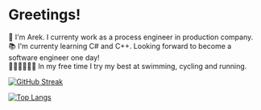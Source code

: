 # Greetings!

👋 I'm Arek. I currenty work as a process engineer in production company.  
📚 I'm currenty learning C# and C++. Looking forward to become a software engineer one day!  
🏊‍♀️🚴‍♂️🏃‍♂️ In my free time I try my best at swimming, cycling and running.  

<!---
icons: 32x32
--->

<!---
Languages and tech stack: (tech stack or tools?)
--->


<!---
You can find me here:  
[![LinkedIn profile](https://img.icons8.com/color/48/000000/linkedin.png)](https://www.linkedin.com/in/arekjg/)
[![Strava profile](https://user-images.githubusercontent.com/98057823/196920327-9b037edc-b9ef-4cf1-8868-7f59b257c614.png)](https://www.strava.com/athletes/8749378)
[![GitHub profile](https://img.icons8.com/ios/50/000000/github.png)](https://github.com/arekjg)
--->

<!---
arekjg/arekjg is a ✨ special ✨ repository because its `README.md` (this file) appears on your GitHub profile.
You can click the Preview link to take a look at your changes.
--->

<!---
![arekjg's GitHub stats](https://github-readme-stats.vercel.app/api?username=arekjg&count_private=true&theme=dark&hide=stars,prs,issues,contribs&card_width=350&custom_title=My%20Github%20Stats)
--->

[![GitHub Streak](https://streak-stats.demolab.com?user=arekjg&theme=dark&border_radius=5)](https://git.io/streak-stats)

[![Top Langs](https://github-readme-stats.vercel.app/api/top-langs/?username=arekjg&theme=dark&layout=compact&langs_count=10)](https://github.com/anuraghazra/github-readme-stats)

<!---

![alt text](https://img.icons8.com/ios/50/000000/github.png)
--->

<!---

![strava profile](https://user-images.githubusercontent.com/98057823/196920327-9b037edc-b9ef-4cf1-8868-7f59b257c614.png)
![LinkedIn profile](https://img.icons8.com/color/48/000000/linkedin.png)
![linkedin](https://user-images.githubusercontent.com/98057823/197153649-8bd73ee0-4e14-49c5-ad45-890ff3503011.png)

--->

<!---
![linkedin3](https://user-images.githubusercontent.com/98057823/197265080-d55963e5-978e-4bbe-a082-f884f7112137.png)
![Strava profile](https://user-images.githubusercontent.com/98057823/196920327-9b037edc-b9ef-4cf1-8868-7f59b257c614.png)
![linkedin3](https://user-images.githubusercontent.com/98057823/197266178-6840ef2c-568d-4be4-a9b1-0a3c35298c94.png)

--->
